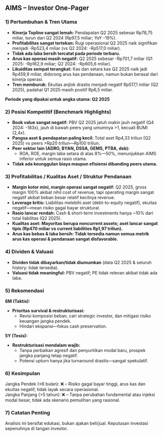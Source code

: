 ## AIMS – Investor One-Pager

### 1) Pertumbuhan & Tren Utama
- **Kinerja Topline sangat lemah:** Pendapatan Q2 2025 sebesar Rp78,75 miliar, turun dari Q2 2024 (Rp97,5 miliar; YoY -19%).
- **Profitabilitas sangat tertekan:** Rugi operasional Q2 2025 naik signifikan menjadi -Rp523,4 miliar (vs Q2 2024: -Rp517,0 miliar).
- **Tidak ada laba bersih tercatat pada periode terbaru.**
- **Arus kas operasi masih negatif:** Q2 2025 sebesar -Rp701,7 miliar (Q1 2025: -Rp162,9 miliar; Q2 2024: -Rp605,6 miliar).
- **Likuiditas sempat terangkat:** Kas dan setara kas Q2 2025 naik jadi Rp459,9 miliar, didorong arus kas pendanaan, namun bukan berasal dari kinerja operasi.
- **Tren memburuk:** Ekuitas anjlok drastis menjadi negatif Rp517,1 miliar (Q2 2025), padahal Q1 2025 masih positif Rp6,5 miliar.

**Periode yang dipakai untuk angka utama: Q2 2025**

### 2) Posisi Kompetitif (Benchmark Highlights)
- **Book value sangat negatif:** PBV Q2 2025 jatuh makin jauh negatif (Q4 2024: -183x), jauh di bawah peers yang umumnya >1, kecuali BUMI (2,4x).
- **Pangsa aset & pendapatan paling kecil:** Total aset Rp4,33 triliun (Q2 2025) vs peers >Rp20 triliun—Rp100 triliun.
- **Peer sektor lain (ADRO, BYAN, DSSA, GEMS, PTBA, dsb):**
  - ROA, ROE, margin laba setara di atas 8%—50%, menunjukkan AIMS inferior untuk semua rasio utama.
- **Tidak ada keunggulan biaya maupun efisiensi dibanding peers utama.**

### 3) Profitabilitas / Kualitas Aset / Struktur Pendanaan
- **Margin kotor mini, margin operasi sangat negatif:** Q2 2025, gross margin 100% akibat nihil cost of revenue, tapi operating margin sangat negatif akibat beban besar relatif kecilnya revenue.
- **Leverage kritis:** Liabilitas melebihi aset (debt-to-equity negatif), ekuitas negatif—mean risiko gagal bayar struktural.
- **Rasio lancar rendah:** Cash & short-term investments hanya ~10% dari total liabilitas (Q2 2025).
- **Kualitas aset: Mayoritas berupa noncurrent assets; aset lancar sangat tipis (Rp470 miliar vs current liabilities Rp1,97 triliun).**
- **Arus kas bebas & laba bersih: Tidak tersedia namun semua metrik arus kas operasi & pendanaan sangat disfavorable.**

### 4) Dividen & Valuasi
- **Dividen tidak dibayarkan/tidak diumumkan** (data Q2 2025 & seluruh history: tidak tersedia).
- **Valuasi tidak meaningful:** PBV negatif; PE tidak relevan akibat tidak ada laba.

### 5) Rekomendasi
**6M (Taktis):**  
- **Prioritas survival & restrukturisasi:**  
  - Revisi komposisi beban, cari strategic investor, dan mitigasi risiko keuangan jangka pendek.  
  - Hindari ekspansi—fokus cash preservation.

**5Y (Tesis):**  
- **Restrukturisasi mendalam wajib:**  
  - Tanpa perbaikan agresif dan penyuntikan modal baru, prospek jangka panjang tetap negatif.  
  - Potensi upturn hanya jika turnaround drastis—sangat spekulatif.  

### 6) Kesimpulan
Jangka Pendek (≤6 bulan): ❌ – Risiko gagal bayar tinggi, arus kas dan ekuitas negatif, tidak layak secara operasional.  
Jangka Panjang (>5 tahun): ❌ – Tanpa perubahan fundamental atau injeksi modal besar, tidak ada skenario pemulihan yang rasional.

### 7) Catatan Penting
Analisis ini bersifat edukasi, bukan ajakan beli/jual. Keputusan investasi sepenuhnya di tangan investor.